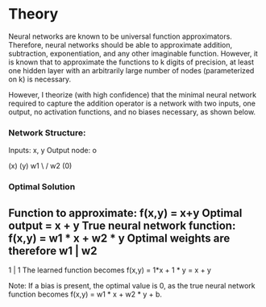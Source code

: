 # Theory

Neural networks are known to be universal function approximators. Therefore, neural networks should be able to  approximate addition, subtraction, exponentiation, and any other imaginable function. However, it is known that to approximate the functions to k digits of precision, at least one hidden layer with an arbitrarily large number of nodes (parameterized on k) is necessary. 

However, I theorize (with high confidence) that the minimal neural network required to capture the addition operator is a network with two inputs, one output, no activation functions, and no biases necessary, as shown below.

### Network Structure:

Inputs: x, y
Output node: o


  (x)   (y)
 w1 \   / w2
     (0)

### Optimal Solution
Function to approximate: f(x,y) = x+y
Optimal output = x + y
True neural network function: f(x,y) = w1 * x + w2 * y
Optimal weights are therefore
w1 | w2
-------
1  | 1 
The learned function becomes f(x,y) = 1*x + 1 * y = x + y

Note: If a bias is present, the optimal value is 0, as the true neural network function becomes f(x,y) = w1 * x + w2 * y + b.